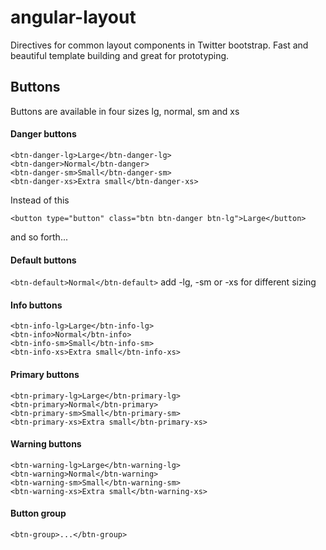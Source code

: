# angular-layout

Directives for common layout components in Twitter bootstrap. 
Fast and beautiful template building and great for prototyping.

## Buttons

Buttons are available in four sizes lg, normal, sm and xs

#### Danger buttons
```
<btn-danger-lg>Large</btn-danger-lg>
<btn-danger>Normal</btn-danger>
<btn-danger-sm>Small</btn-danger-sm>
<btn-danger-xs>Extra small</btn-danger-xs>
```
Instead of this
```
<button type="button" class="btn btn-danger btn-lg">Large</button>
```
and so forth...
#### Default buttons
``<btn-default>Normal</btn-default>`` add -lg, -sm or -xs for different sizing
#### Info buttons
```
<btn-info-lg>Large</btn-info-lg>
<btn-info>Normal</btn-info>
<btn-info-sm>Small</btn-info-sm>
<btn-info-xs>Extra small</btn-info-xs>
```
#### Primary buttons
```
<btn-primary-lg>Large</btn-primary-lg>
<btn-primary>Normal</btn-primary>
<btn-primary-sm>Small</btn-primary-sm>
<btn-primary-xs>Extra small</btn-primary-xs>
```
#### Warning buttons
```
<btn-warning-lg>Large</btn-warning-lg>
<btn-warning>Normal</btn-warning>
<btn-warning-sm>Small</btn-warning-sm>
<btn-warning-xs>Extra small</btn-warning-xs>
```
#### Button group
```
<btn-group>...</btn-group>
```
